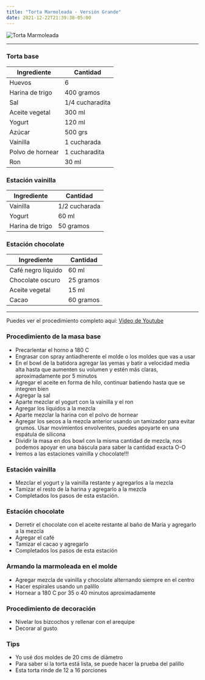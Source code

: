 ```yaml
---
title: "Torta Marmoleada - Versión Grande"
date: 2021-12-22T21:39:38-05:00
---
```

![Torta Marmoleada](../../images/torta_marmoleada.jpg)
___
### Torta base

| Ingrediente | Cantidad |
| ----------- | ----------- |
| Huevos | 6 |
| Harina de trigo | 400 gramos |
| Sal | 1/4 cucharadita |
| Aceite vegetal | 300 ml |
| Yogurt | 120 ml |
| Azúcar | 500 grs |
| Vainilla | 1 cucharada |
| Polvo de hornear | 1 cucharadita |
| Ron | 30 ml |

### Estación vainilla

| Ingrediente | Cantidad |
| ----------- | ----------- |
| Vainilla | 1/2 cucharada |
| Yogurt | 60 ml |
| Harina de trigo | 50 gramos |

### Estación chocolate

| Ingrediente | Cantidad |
| ----------- | ----------- |
| Café negro líquido | 60 ml |
| Chocolate oscuro | 25 gramos |
| Aceite vegetal| 15 ml |
| Cacao | 60 gramos |
___

Puedes ver el procedimiento completo aquí: [Video de Youtube](https://youtu.be/BIyNbd9ubzI)

### Procedimiento de la masa base
- Precarlentar el horno a 180 C
- Engrasar con spray antiadherente el molde o los moldes que vas a usar
- En el bowl de la batidora agregar las yemas y batir a velocidad media alta hasta que aumenten su volumen y estén más claras, aproximadamente por 5 minutos
- Agregar el aceite en forma de hilo, continuar batiendo hasta que se integren bien
- Agregar la sal
- Aparte mezclar el yogurt con la vainilla y el ron 
- Agregar los líquidos a la mezcla
- Aparte mezclar la harina con el polvo de hornear
- Agregar los secos a la mezcla anterior usando un tamizador para evitar grumos. Usar movimientos envolventes, puedes apoyarte en una espátula de silicona
- Dividir la masa en dos bowl con la misma cantidad de mezcla, nos podemos apoyar en una báscula para saber la cantidad exacta O-O
- Iremos a las estaciones vainilla y chocolate!!! 

### Estación vainilla
- Mezclar el yogurt y la vainilla restante y agregarlos a la mezcla
- Tamizar el resto de la harina y agregarlo a la mezcla
- Completados los pasos de esta estación.

### Estación chocolate
- Derretir el chocolate con el aceite restante al baño de María y agregarlo a la mezcla 
- Agregar el café
- Tamizar el cacao y agregarlo
- Completados los pasos de esta estación

### Armando la marmoleada en el molde
- Agregar mezcla de vainilla y chocolate alternando siempre en el centro
- Hacer espirales usando un palillo
- Hornear a 180 C por 35 o 40 minutos aproximadamente 

### Procedimiento de decoración
- Nivelar los bizcochos y rellenar con el arequipe
- Decorar al gusto

### Tips
- Yo usé dos moldes de 20 cms de diámetro
- Para saber si la torta está lista, se puede hacer la prueba del palillo
- Esta torta rinde de 12 a 16 porciones
